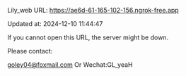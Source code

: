 Lily_web URL: https://ae6d-61-165-102-156.ngrok-free.app

Updated at: 2024-12-10 11:44:47

If you cannot open this URL, the server might be down.

Please contact: 

goley04@foxmail.com Or Wechat:GL_yeaH